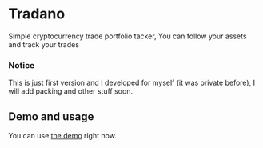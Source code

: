 # Tradano
Simple cryptocurrency trade portfolio tacker, You can follow your assets and track your trades

### Notice
This is just first version and I developed for myself (it was private before), I will add packing and other stuff soon.

## Demo and usage
You can use [the demo](https://samansoltani.com/tradano/) right now.
